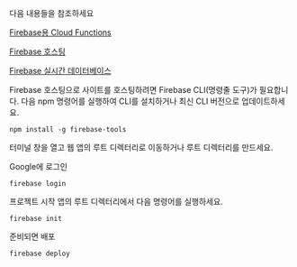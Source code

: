 
다음 내용들을 참조하세요

[Firebase용 Cloud Functions](https://firebase.google.com/docs/functions)

[Firebase 호스팅](https://firebase.google.com/docs/functions)

[Firebase 실시간 데이터베이스](https://firebase.google.com/docs/functions)



Firebase 호스팅으로 사이트를 호스팅하려면 Firebase CLI(명령줄 도구)가 필요합니다.
다음 npm 명령어를 실행하여 CLI를 설치하거나 최신 CLI 버전으로 업데이트하세요.
```
npm install -g firebase-tools
```

터미널 창을 열고 웹 앱의 루트 디렉터리로 이동하거나 루트 디렉터리를 만드세요.

Google에 로그인
```
firebase login
```

프로젝트 시작
앱의 루트 디렉터리에서 다음 명령어를 실행하세요.
```
firebase init
```

준비되면 배포
```
firebase deploy
```
